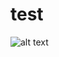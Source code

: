 # test
![alt text](https://scontent.fsgn2-3.fna.fbcdn.net/v/t1.0-9/68580736_1948929355253219_6418815567171420160_n.jpg?_nc_cat=106&_nc_oc=AQnvRAq3fuowLGjSf6mQZoMXKFltc1x2_ENtNkKzxQXBbmVBJhlUn4zMNeyPIeNnQbA&_nc_ht=scontent.fsgn2-3.fna&oh=6c0c01e2809d5a762eebc861afd39459&oe=5E37E258 "Ch")
